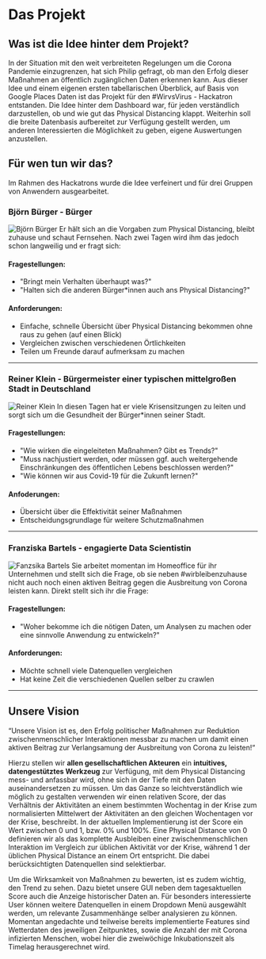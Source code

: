 # Das Projekt
## Was ist die Idee hinter dem Projekt?
In der Situation mit den weit verbreiteten Regelungen um die Corona Pandemie einzugrenzen, hat sich Philip gefragt, ob man den Erfolg dieser Maßnahmen an öffentlich zugänglichen Daten erkennen kann. Aus dieser Idee und einem eigenen ersten tabellarischen Überblick, auf Basis von Google Places Daten ist das Projekt für den #WirvsVirus - Hackatron entstanden. 
Die Idee hinter dem Dashboard war, für jeden verständlich darzustellen, ob und wie gut das Physical Distancing klappt. Weiterhin soll die breite Datenbasis aufbereitet zur Verfügung gestellt werden, um anderen Interessierten die Möglichkeit zu geben, eigene Auswertungen anzustellen.

## Für wen tun wir das? 
Im Rahmen des Hackatrons wurde die Idee verfeinert und für drei Gruppen von Anwendern ausgearbeitet.

### Björn Bürger - Bürger
![Björn Bürger](https://res.cloudinary.com/devpost/image/fetch/s--UpjqVSef--/c_limit,f_auto,fl_lossy,q_auto:eco,w_900/https://i.imgur.com/9sX8vB2.png)
Er hält sich an die Vorgaben zum Physical Distancing, bleibt zuhause und schaut Fernsehen. Nach zwei Tagen wird ihm das jedoch schon langweilig und er fragt sich:
#### Fragestellungen:
- "Bringt mein Verhalten überhaupt was?"
- "Halten sich die anderen Bürger*innen auch ans Physical Distancing?"

#### Anforderungen:
- Einfache, schnelle Übersicht über Physical Distancing bekommen ohne raus zu gehen (auf einen Blick)
- Vergleichen zwischen verschiedenen Örtlichkeiten
- Teilen um Freunde darauf aufmerksam zu machen

----

### Reiner Klein - Bürgermeister einer typischen mittelgroßen Stadt in Deutschland
![Reiner Klein](https://res.cloudinary.com/devpost/image/fetch/s--E_83r2tv--/c_limit,f_auto,fl_lossy,q_auto:eco,w_900/https://i.imgur.com/Gz2IUIK.png)
In diesen Tagen hat er viele Krisensitzungen zu leiten und sorgt sich um die Gesundheit der Bürger*innen seiner Stadt. 

#### Fragestellungen:
- "Wie wirken die eingeleiteten Maßnahmen? Gibt es Trends?"
- "Muss nachjustiert werden, oder müssen ggf. auch weitergehende Einschränkungen des öffentlichen Lebens beschlossen werden?"
- "Wie können wir aus Covid-19 für die Zukunft lernen?"

#### Anfoderungen:
- Übersicht über die Effektivität seiner Maßnahmen
- Entscheidungsgrundlage für weitere Schutzmaßnahmen

----
### Franziska Bartels - engagierte Data Scientistin
![Fanzsika Bartels](https://res.cloudinary.com/devpost/image/fetch/s--8GuvK94n--/c_limit,f_auto,fl_lossy,q_auto:eco,w_900/https://i.imgur.com/Qblf0mY.png)
Sie arbeitet momentan im Homeoffice für ihr Unternehmen und stellt sich die Frage, ob sie neben #wirbleibenzuhause nicht auch noch einen aktiven Beitrag gegen die Ausbreitung von Corona leisten kann. Direkt stellt sich ihr die Frage:

#### Fragestellungen:
- "Woher bekomme ich die nötigen Daten, um Analysen zu machen oder eine sinnvolle Anwendung zu entwickeln?"

#### Anforderungen:
- Möchte schnell viele Datenquellen vergleichen
- Hat keine Zeit die verschiedenen Quellen selber zu crawlen
----

## Unsere Vision
“Unsere Vision ist es, den Erfolg politischer Maßnahmen zur Reduktion zwischenmenschlicher Interaktionen messbar zu machen um damit einen aktiven Beitrag zur Verlangsamung der Ausbreitung von Corona zu leisten!“

Hierzu stellen wir **allen gesellschaftlichen Akteuren** ein **intuitives, datengestütztes Werkzeug** zur Verfügung, mit dem Physical Distancing mess- und anfassbar wird, ohne sich in der Tiefe mit den Daten auseinandersetzen zu müssen. Um das Ganze so leichtverständlich wie möglich zu gestalten verwenden wir einen relativen Score, der das Verhältnis der Aktivitäten an einem bestimmten Wochentag in der Krise zum normalisierten Mittelwert der Aktivitäten an den gleichen Wochentagen vor der Krise, beschreibt. In der aktuellen Implementierung ist der Score ein Wert zwischen 0 und 1, bzw. 0% und 100%. Eine Physical Distance von 0 definieren wir als das komplette Ausbleiben einer zwischenmenschlichen Interaktion im Vergleich zur üblichen Aktivität vor der Krise, während 1 der üblichen Physical Distance an einem Ort entspricht. Die dabei berücksichtigten Datenquellen sind selektierbar.

Um die Wirksamkeit von Maßnahmen zu bewerten, ist es zudem wichtig, den Trend zu sehen. Dazu bietet unsere GUI neben dem tagesaktuellen Score auch die Anzeige historischer Daten an. Für besonders interessierte User können weitere Datenquellen in einem Dropdown Menü ausgewählt werden, um relevante Zusammenhänge selber analysieren zu können. Momentan angedachte und teilweise bereits implementierte Features sind Wetterdaten des jeweiligen Zeitpunktes, sowie die Anzahl der mit Corona infizierten Menschen, wobei hier die zweiwöchige Inkubationszeit als Timelag herausgerechnet wird.

